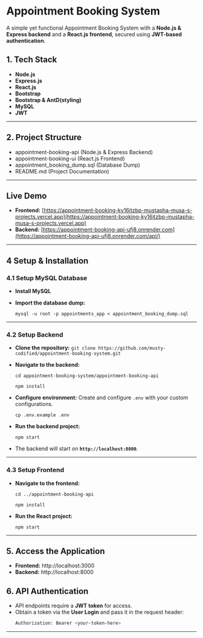 # Appointment Booking System

A simple yet functional Appointment Booking System with a **Node.js & Express backend** and a **React.js frontend**, secured using 
**JWT-based authentication**.

## 1. Tech Stack ##

- **Node.js**
- **Express.js**
- **React.js**
- **Bootstrap** 
- **Bootstrap & AntD(styling)** 
- **MySQL** 
- **JWT**

---

## 2. Project Structure ##

- appointment-booking-api (Node.js & Express Backend)
- appointment-booking-ui (React.js Frontend)
- appointment_booking_dump.sql (Database Dump)
- README.md (Project Documentation)

---

## Live Demo
- **Frontend:** [https://appointment-booking-ky16itzbp-mustapha-musa-s-projects.vercel.app](https://appointment-booking-ky16itzbp-mustapha-musa-s-projects.vercel.app)
- **Backend:** [https://appointment-booking-api-ufj8.onrender.com](https://appointment-booking-api-ufj8.onrender.com/api/) 

---


## 4 Setup & Installation ##

### 4.1 Setup MySQL Database ###

- **Install MySQL**
- **Import the database dump:**

  `mysql -u root -p appointments_app < appointment_booking_dump.sql`

---

### 4.2 Setup Backend ###

- **Clone the repository:**
  `git clone https://github.com/musty-codified/appointment-booking-system.git`
- **Navigate to the backend:**

  `cd appointment-booking-system/appointment-booking-api`

  `npm install`
- **Configure environment:** Create and configure `.env` with your custom configurations.

  `cp .env.example .env`
- **Run the backend project:**

  `npm start`

- The backend will start on **`http://localhost:8000`**.

---

### 4.3 Setup Frontend ###

- **Navigate to the frontend:**

  `cd ../appointment-booking-api`

  `npm install`
- **Run the React project:**

  `npm start`

---


## 5. Access the Application ##

- **Frontend:** http://localhost:3000
- **Backend:** http://localhost:8000


## 6. API Authentication ##

- API endpoints require a **JWT token** for access.
- Obtain a token via the **User Login** and pass it in the request header:
  ```sh
  Authorization: Bearer <your-token-here>
  ```

---


